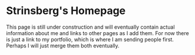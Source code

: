 # Strinsberg's Homepage

<div class=abstract>
  This page is still under construction and will eventually contain actual information about me and links to other pages as I add them. For now there is just a link to my portfolio, which is where I am sending people first. Perhaps I will just merge them both eventually.
</div>

<!--** snippets/navigation.md **-->
